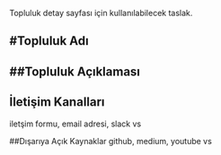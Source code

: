 Topluluk detay sayfası için kullanılabilecek taslak.

#Topluluk Adı 
--

##Topluluk Açıklaması
--

## İletişim Kanalları
iletşim formu, email adresi, slack vs

##Dışarıya Açık Kaynaklar
github, medium, youtube vs
